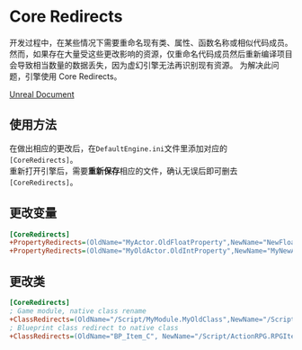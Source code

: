 # Core Redirects

开发过程中，在某些情况下需要重命名现有类、属性、函数名称或相似代码成员。 然而，如果存在大量受这些更改影响的资源，仅重命名代码成员然后重新编译项目会导致相当数量的数据丢失，因为虚幻引擎无法再识别现有资源。 为解决此问题，引擎使用 Core Redirects。  

[Unreal Document](https://docs.unrealengine.com/5.2/en-US/core-redirects-in-unreal-engine/)  

## 使用方法

在做出相应的更改后，在`DefaultEngine.ini`文件里添加对应的`[CoreRedirects]`。  
重新打开引擎后，需要**重新保存**相应的文件，确认无误后即可删去`[CoreRedirects]`。

## 更改变量

```ini
[CoreRedirects]
+PropertyRedirects=(OldName="MyActor.OldFloatProperty",NewName="NewFloatProperty")
+PropertyRedirects=(OldName="MyOldActor.OldIntProperty",NewName="MyNewActor.NewIntProperty")
```

## 更改类

```ini
[CoreRedirects]
; Game module, native class rename
+ClassRedirects=(OldName="/Script/MyModule.MyOldClass",NewName="/Script/MyModule.MyNewClass")
; Blueprint class redirect to native class
+ClassRedirects=(OldName="BP_Item_C", NewName="/Script/ActionRPG.RPGItem", OverrideClassName="/Script/CoreUObject.Class")
```

